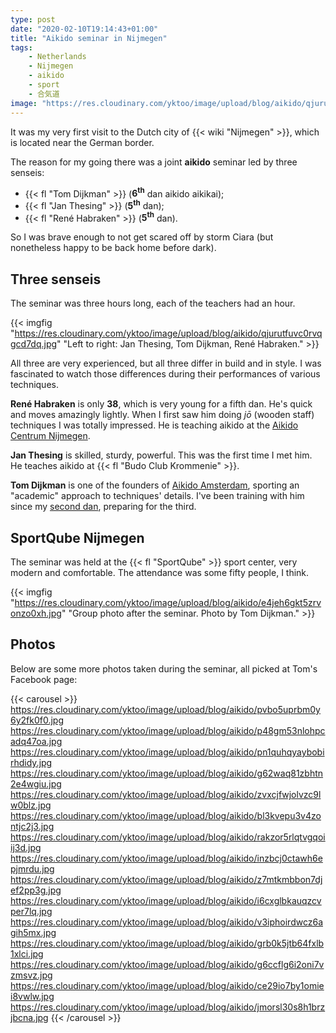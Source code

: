 ```yaml
---
type: post
date: "2020-02-10T19:14:43+01:00"
title: "Aikido seminar in Nijmegen"
tags:
    - Netherlands
    - Nijmegen
    - aikido
    - sport
    - 合気道
image: "https://res.cloudinary.com/yktoo/image/upload/blog/aikido/qjurutfuvc0rvqgcd7dq.jpg"
---
```


It was my very first visit to the Dutch city of {{< wiki "Nijmegen" >}}, which is located near the German border.

The reason for my going there was a joint **aikido** seminar led by three senseis:

* {{< fl "Tom Dijkman" >}} (**6<sup>th</sup>** dan aikido aikikai);
* {{< fl "Jan Thesing" >}} (**5<sup>th</sup>** dan);
* {{< fl "René Habraken" >}} (**5<sup>th</sup>** dan).

So I was brave enough to not get scared off by storm Ciara (but nonetheless happy to be back home before dark).

<!--more-->

## Three senseis

The seminar was three hours long, each of the teachers had an hour.

{{< imgfig "https://res.cloudinary.com/yktoo/image/upload/blog/aikido/qjurutfuvc0rvqgcd7dq.jpg" "Left to right: Jan Thesing, Tom Dijkman, René Habraken." >}}

All three are very experienced, but all three differ in build and in style. I was fascinated to watch those differences during their performances of various techniques.

**René Habraken** is only **38**, which is very young for a fifth dan. He's quick and moves amazingly lightly. When I first saw him doing *jō* (wooden staff) techniques I was totally impressed. He is teaching aikido at the [Aikido Centrum Nijmegen](http://aikidocentrumnijmegen.nl/).

**Jan Thesing** is skilled, sturdy, powerful. This was the first time I met him. He teaches aikido at {{< fl "Budo Club Krommenie" >}}.

**Tom Dijkman** is one of the founders of [Aikido Amsterdam](https://www.tomdijkman.nl/), sporting an "academic" approach to techniques' details. I've been training with him since my [second dan](0360), preparing for the third.

## SportQube Nijmegen

The seminar was held at the {{< fl "SportQube" >}} sport center, very modern and comfortable. The attendance was some fifty people, I think.

{{< imgfig "https://res.cloudinary.com/yktoo/image/upload/blog/aikido/e4jeh6gkt5zrvonzo0xh.jpg" "Group photo after the seminar. Photo by Tom Dijkman." >}}

## Photos

Below are some more photos taken during the seminar, all picked at Tom's Facebook page:

{{< carousel >}}
    https://res.cloudinary.com/yktoo/image/upload/blog/aikido/pvbo5uprbm0y6y2fk0f0.jpg
    https://res.cloudinary.com/yktoo/image/upload/blog/aikido/p48gm53nlohpcadq47oa.jpg
    https://res.cloudinary.com/yktoo/image/upload/blog/aikido/pn1quhqyaybobirhdidy.jpg
    https://res.cloudinary.com/yktoo/image/upload/blog/aikido/g62waq81zbhtn2e4wgiu.jpg
    https://res.cloudinary.com/yktoo/image/upload/blog/aikido/zvxcjfwjolvzc9lw0blz.jpg
    https://res.cloudinary.com/yktoo/image/upload/blog/aikido/bl3kvepu3v4zontjc2j3.jpg
    https://res.cloudinary.com/yktoo/image/upload/blog/aikido/rakzor5rlqtvgqoiij3d.jpg
    https://res.cloudinary.com/yktoo/image/upload/blog/aikido/inzbcj0ctawh6epjmrdu.jpg
    https://res.cloudinary.com/yktoo/image/upload/blog/aikido/z7mtkmbbon7djef2pp3g.jpg
    https://res.cloudinary.com/yktoo/image/upload/blog/aikido/i6cxglbkauqzcvper7lq.jpg
    https://res.cloudinary.com/yktoo/image/upload/blog/aikido/v3iphoirdwcz6agih5mx.jpg
    https://res.cloudinary.com/yktoo/image/upload/blog/aikido/grb0k5jtb64fxlb1xlci.jpg
    https://res.cloudinary.com/yktoo/image/upload/blog/aikido/g6ccflg6i2oni7vzmsvz.jpg
    https://res.cloudinary.com/yktoo/image/upload/blog/aikido/ce29io7by1omiei8vwlw.jpg
    https://res.cloudinary.com/yktoo/image/upload/blog/aikido/jmorsl30s8h1brzjbcna.jpg
{{< /carousel >}}
